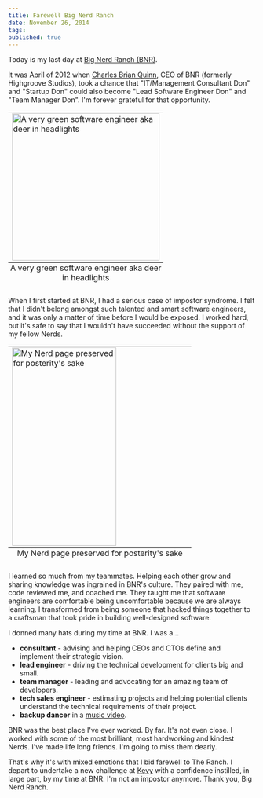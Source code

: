```yaml
---
title: Farewell Big Nerd Ranch
date: November 26, 2014
tags:
published: true
---
```


Today is my last day at [Big Nerd Ranch (BNR)](http://www.bignerdranch.com).

It was April of 2012 when [Charles Brian Quinn](http://seebq.com), CEO of BNR (formerly Highgroove Studios), took a chance that "IT/Management Consultant Don" and "Startup Don" could also become "Lead Software Engineer Don" and "Team Manager Don". I'm forever grateful for that opportunity.

<table class="image">
<caption align="bottom">A very green software engineer aka deer in headlights</caption>
<tr><td><img src="/blog/2014/11/26/farewell-bnr/don-web.jpg" height="300px" alt="A very green software engineer aka deer in headlights" style="width:100%;max-width:300px;"/></td></tr>
</table>

When I first started at BNR, I had a serious case of impostor syndrome. I felt that I didn't belong amongst such talented and smart software engineers, and it was only a matter of time before I would be exposed. I worked hard, but it's safe to say that I wouldn't have succeeded without the support of my fellow Nerds.

<table class="image">
<caption align="bottom">My Nerd page preserved for posterity's sake</caption>
<tr><td><a href="https://www.evernote.com/shard/s263/sh/9c1dd6e1-a7cc-4578-a671-10c1a9ecb398/82bca6be38d7049fd27bacf848885d3b/deep/0/Backend-Web-Team-Manager---Big-Nerd-Ranch.png"><img src="https://www.evernote.com/shard/s263/sh/9c1dd6e1-a7cc-4578-a671-10c1a9ecb398/82bca6be38d7049fd27bacf848885d3b/deep/0/Backend-Web-Team-Manager---Big-Nerd-Ranch.png" height="404px" class="centered" alt="My Nerd page preserved for posterity's sake" style="width:77%;max-width:539px;"/></a></td></tr>
</table>

I learned so much from my teammates. Helping each other grow and sharing knowledge was ingrained in BNR's culture. They paired with me, code reviewed me, and coached me. They taught me that software engineers are comfortable being uncomfortable because we are always learning. I transformed from being someone that hacked things together to a craftsman that took pride in building well-designed software.

I donned many hats during my time at BNR. I was a...

  * __consultant__ - advising and helping CEOs and CTOs define and implement their strategic vision.
  * __lead engineer__ - driving the technical development for clients big and small.
  * __team manager__ - leading and advocating for an amazing team of developers.
  * __tech sales engineer__ - estimating projects and helping potential clients understand the technical requirements of their project.
  * __backup dancer__ in a [music video](https://www.youtube.com/watch?v=xk1VWhToP5w).

BNR was the best place I've ever worked. By far. It's not even close. I worked with some of the most brilliant, most hardworking and kindest Nerds. I've made life long friends. I'm going to miss them dearly.

That's why it's with mixed emotions that I bid farewell to The Ranch. I depart to undertake a new challenge at [Kevy](http://kevy.com) with a confidence instilled, in large part, by my time at BNR. I'm not an impostor anymore. Thank you, Big Nerd Ranch.
